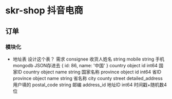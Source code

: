 # skr-shop 抖音电商

## 订单

### 模块化
  - 地址表
    设计这个表？
    需求
    consignee 收货人姓名  string
    mobile  string 手机
    mongodb   JSON存进去 
    {
        id: 86,
        name: '中国'
    }
    country  object    id     int64    国家ID
    country  object    name   string   国家名称
    province  object   id     int64    省ID
    province  object   name   string   省名称
    city
    county
    street
    detailed_address  用户填的
    postal_code  string 邮编
    address_id  地址ID int64
    时间戳+随机数4位
